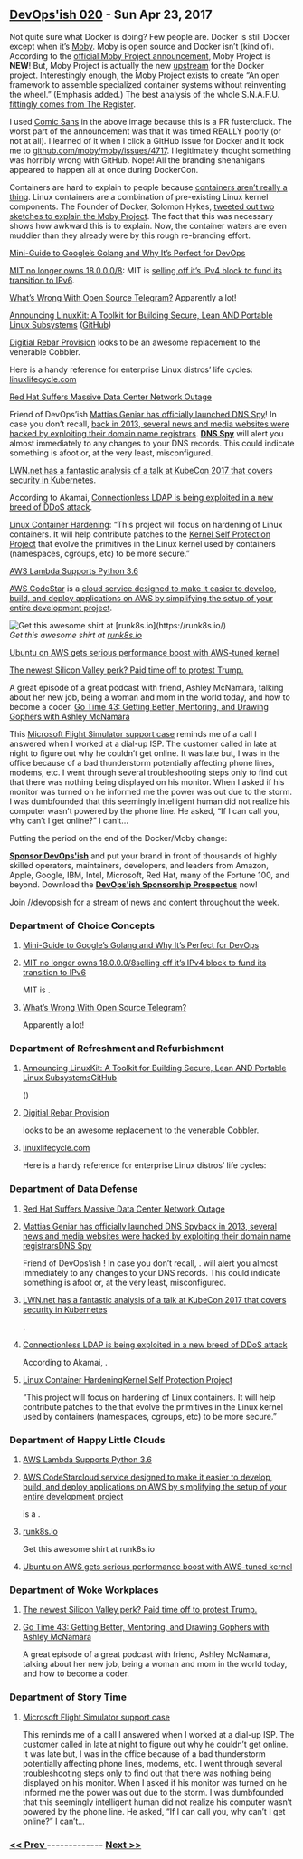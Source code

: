 ## [DevOps'ish 020](https://devopsish.com/020) - Sun Apr 23, 2017

Not quite sure what Docker is doing? Few people are. Docker is still Docker except when it’s <a href="https://mobyproject.org/">Moby</a>. Moby is open source and Docker isn’t (kind of). According to the <a href="https://blog.docker.com/2017/04/introducing-the-moby-project/">official Moby Project announcement</a>, Moby Project is <strong>NEW</strong>! But, Moby Project is actually the new <a href="https://chrisshort.net/upstream-vs-downstream/">upstream</a> for the Docker project. Interestingly enough, the Moby Project exists to create “An open framework to assemble specialized container systems without reinventing the wheel.” (Emphasis added.) The best analysis of the whole S.N.A.F.U. <a href="https://www.theregister.co.uk/2017/04/21/docker_renames_open_source_code_moby/">fittingly comes from The Register</a>.

I used <a href="https://en.wikipedia.org/wiki/Comic_Sans">Comic Sans</a> in the above image because this is a PR fustercluck. The worst part of the announcement was that it was timed REALLY poorly (or not at all). I learned of it when I click a GitHub issue for Docker and it took me to <a href="https://github.com/moby/moby/issues/4717">github.com/moby/moby/issues/4717</a>. I legitimately thought something was horribly wrong with GitHub. Nope! All the branding shenanigans appeared to happen all at once during DockerCon.

Containers are hard to explain to people because <a href="https://blog.jessfraz.com/post/containers-zones-jails-vms/">containers aren’t really a thing</a>. Linux containers are a combination of pre-existing Linux kernel components. The Founder of Docker, Solomon Hykes, <a href="https://twitter.com/solomonstre/status/855918630915133440">tweeted out two sketches to explain the Moby Project</a>. The fact that this was necessary shows how awkward this is to explain. Now, the container waters are even muddier than they already were by this rough re-branding effort.

<a href="https://blog.bluematador.com/posts/mini-guide-google-golang-why-its-perfect-for-devops/">Mini-Guide to Google’s Golang and Why It’s Perfect for DevOps</a>

<a href="https://ma.ttias.be/mit-no-longer-owns-18-0-0-08/">MIT no longer owns 18.0.0.0/8</a>: MIT is <a href="https://gist.github.com/simonster/e22e50cd52b7dffcf5a4db2b8ea4cce0">selling off it’s IPv4 block to fund its transition to IPv6</a>.

<a href="https://yalantis.com/blog/whats-wrong-telegram-open-api/">What’s Wrong With Open Source Telegram?</a> Apparently a lot!

<a href="https://blog.docker.com/2017/04/introducing-linuxkit-container-os-toolkit/">Announcing LinuxKit: A Toolkit for Building Secure, Lean AND Portable Linux Subsystems</a> (<a href="https://github.com/linuxkit/linuxkit">GitHub</a>)

<a href="https://github.com/digitalrebar/provision">Digitial Rebar Provision</a> looks to be an awesome replacement to the venerable Cobbler.

Here is a handy reference for enterprise Linux distros’ life cycles: <a href="https://linuxlifecycle.com/?utm_source=cronweekly.com">linuxlifecycle.com</a>

<a href="https://linux.slashdot.org/story/17/04/21/1623233/red-hat-suffers-massive-data-center-network-outage">Red Hat Suffers Massive Data Center Network Outage</a>

Friend of DevOps’ish <a href="https://ma.ttias.be/dns-spy-launched/">Mattias Geniar has officially launched DNS Spy</a>! In case you don’t recall, <a href="http://readwrite.com/2013/08/27/new-york-times-twitter-huffpo-hacked-syrian-electronic-army/">back in 2013, several news and media websites were hacked by exploiting their domain name registrars</a>. <a href="https://dnsspy.io/"><strong>DNS Spy</strong></a> will alert you almost immediately to any changes to your DNS records. This could indicate something is afoot or, at the very least, misconfigured.

<a href="https://lwn.net/SubscriberLink/720215/867f710e3d145b55/">LWN.net has a fantastic analysis of a talk at KubeCon 2017 that covers security in Kubernetes</a>.

According to Akamai, <a href="http://www.darkreading.com/attacks-breaches/new-breed-of-ddos-attack-on-the-rise/d/d-id/1328620">Connectionless LDAP is being exploited in a new breed of DDoS attack</a>.

<a href="https://containerhardening.org/">Linux Container Hardening</a>: “This project will focus on hardening of Linux containers. It will help contribute patches to the <a href="https://kernsec.org/wiki/index.php/Kernel_Self_Protection_Project">Kernel Self Protection Project</a> that evolve the primitives in the Linux kernel used by containers (namespaces, cgroups, etc) to be more secure.”

<a href="https://aws.amazon.com/about-aws/whats-new/2017/04/aws-lambda-supports-python-3-6/">AWS Lambda Supports Python 3.6</a>

<a href="https://aws.amazon.com/codestar/">AWS CodeStar</a> is a <a href="https://aws.amazon.com/blogs/aws/new-aws-codestar/">cloud service designed to make it easier to develop, build, and deploy applications on AWS by simplifying the setup of your entire development project</a>.

<img src="https://d33wubrfki0l68.cloudfront.net/6678bdeea7ddc4f9cd13166a86f27fbaed842b0e/db30e/020/run-k8s-tshirt.jpg" alt="Get this awesome shirt at [runk8s.io](https://runk8s.io/)"/><br/><em>Get this awesome shirt at <a href="https://runk8s.io/">runk8s.io</a></em>

<a href="https://insights.ubuntu.com/2017/04/05/ubuntu-on-aws-gets-serious-performance-boost-with-aws-tuned-kernel/">Ubuntu on AWS gets serious performance boost with AWS-tuned kernel</a>

<a href="https://www.washingtonpost.com/news/business/wp/2017/04/18/the-newest-silicon-valley-perk-paid-time-off-to-protest-trump/?utm_term=.3d2e13c39de5">The newest Silicon Valley perk? Paid time off to protest Trump.</a>

A great episode of a great podcast with friend, Ashley McNamara, talking about her new job, being a woman and mom in the world today, and how to become a coder. <a href="https://overcast.fm/+GnKbwnxKI">Go Time 43: Getting Better, Mentoring, and Drawing Gophers with Ashley McNamara</a>

This <a href="https://blogs.msdn.microsoft.com/oldnewthing/20170418-00/?p=95985">Microsoft Flight Simulator support case</a> reminds me of a call I answered when I worked at a dial-up ISP. The customer called in late at night to figure out why he couldn’t get online. It was late but, I was in the office because of a bad thunderstorm potentially affecting phone lines, modems, etc. I went through several troubleshooting steps only to find out that there was nothing being displayed on his monitor. When I asked if his monitor was turned on he informed me the power was out due to the storm. I was dumbfounded that this seemingly intelligent human did not realize his computer wasn’t powered by the phone line. He asked, “If I can call you, why can’t I get online?” I can’t…

Putting the period on the end of the Docker/Moby change:

<a href="https://devopsish.com/sponsor/" title="Sponsor DevOps&#39;ish"><strong>Sponsor DevOps&#39;ish</strong></a> and put your brand in front of thousands of highly skilled operators, maintainers, developers, and leaders from Amazon, Apple, Google, IBM, Intel, Microsoft, Red Hat, many of the Fortune 100, and beyond. Download the <strong><a href="https://devopsi.sh/prospectus">DevOps&#39;ish Sponsorship Prospectus</a></strong> now!

Join <a href="https://www.reddit.com/r/devopsish/">/<span class="fa fa-reddit-alien fa-sm" aria-hidden="true"></span>/devopsish</a> for a stream of news and content throughout the week.

### Department of Choice Concepts

1. [Mini-Guide to Google’s Golang and Why It’s Perfect for DevOps](https://blog.bluematador.com/posts/mini-guide-google-golang-why-its-perfect-for-devops/)

    
1. [MIT no longer owns 18.0.0.0/8selling off it’s IPv4 block to fund its transition to IPv6](https://ma.ttias.be/mit-no-longer-owns-18-0-0-08/)

     MIT is .
1. [What’s Wrong With Open Source Telegram?](https://yalantis.com/blog/whats-wrong-telegram-open-api/)

    Apparently a lot!
### Department of Refreshment and Refurbishment

1. [Announcing LinuxKit: A Toolkit for Building Secure, Lean AND Portable Linux SubsystemsGitHub](https://blog.docker.com/2017/04/introducing-linuxkit-container-os-toolkit/)

    ()
1. [Digitial Rebar Provision](https://github.com/digitalrebar/provision)

    looks to be an awesome replacement to the venerable Cobbler.
1. [linuxlifecycle.com](https://linuxlifecycle.com/?utm_source=cronweekly.com)

    Here is a handy reference for enterprise Linux distros’ life cycles:
### Department of Data Defense

1. [Red Hat Suffers Massive Data Center Network Outage](https://linux.slashdot.org/story/17/04/21/1623233/red-hat-suffers-massive-data-center-network-outage)

    
1. [Mattias Geniar has officially launched DNS Spyback in 2013, several news and media websites were hacked by exploiting their domain name registrarsDNS Spy](https://ma.ttias.be/dns-spy-launched/)

    Friend of DevOps’ish ! In case you don’t recall, .  will alert you almost immediately to any changes to your DNS records. This could indicate something is afoot or, at the very least, misconfigured.
1. [LWN.net has a fantastic analysis of a talk at KubeCon 2017 that covers security in Kubernetes](https://lwn.net/SubscriberLink/720215/867f710e3d145b55/)

    .
1. [Connectionless LDAP is being exploited in a new breed of DDoS attack](http://www.darkreading.com/attacks-breaches/new-breed-of-ddos-attack-on-the-rise/d/d-id/1328620)

    According to Akamai, .
1. [Linux Container HardeningKernel Self Protection Project](https://containerhardening.org/)

     “This project will focus on hardening of Linux containers. It will help contribute patches to the  that evolve the primitives in the Linux kernel used by containers (namespaces, cgroups, etc) to be more secure.”
### Department of Happy Little Clouds

1. [AWS Lambda Supports Python 3.6](https://aws.amazon.com/about-aws/whats-new/2017/04/aws-lambda-supports-python-3-6/)

    
1. [AWS CodeStarcloud service designed to make it easier to develop, build, and deploy applications on AWS by simplifying the setup of your entire development project](https://aws.amazon.com/codestar/)

    is a .
1. [runk8s.io](https://runk8s.io/)

    Get this awesome shirt at runk8s.io
1. [Ubuntu on AWS gets serious performance boost with AWS-tuned kernel](https://insights.ubuntu.com/2017/04/05/ubuntu-on-aws-gets-serious-performance-boost-with-aws-tuned-kernel/)

    
### Department of Woke Workplaces

1. [The newest Silicon Valley perk? Paid time off to protest Trump.](https://www.washingtonpost.com/news/business/wp/2017/04/18/the-newest-silicon-valley-perk-paid-time-off-to-protest-trump/?utm_term=.3d2e13c39de5)

    
1. [Go Time 43: Getting Better, Mentoring, and Drawing Gophers with Ashley McNamara](https://overcast.fm/+GnKbwnxKI)

    A great episode of a great podcast with friend, Ashley McNamara, talking about her new job, being a woman and mom in the world today, and how to become a coder.
### Department of Story Time

1. [Microsoft Flight Simulator support case](https://blogs.msdn.microsoft.com/oldnewthing/20170418-00/?p=95985)

    This  reminds me of a call I answered when I worked at a dial-up ISP. The customer called in late at night to figure out why he couldn’t get online. It was late but, I was in the office because of a bad thunderstorm potentially affecting phone lines, modems, etc. I went through several troubleshooting steps only to find out that there was nothing being displayed on his monitor. When I asked if his monitor was turned on he informed me the power was out due to the storm. I was dumbfounded that this seemingly intelligent human did not realize his computer wasn’t powered by the phone line. He asked, “If I can call you, why can’t I get online?” I can’t…

### [ << Prev ](devopsweekly-019.md) ------------- [ Next >> ](devopsweekly-021.md)